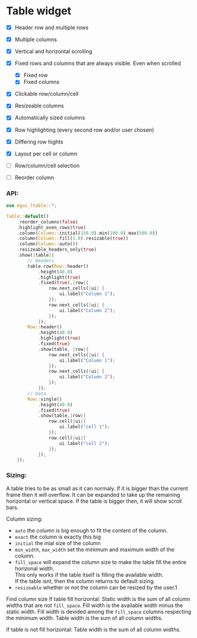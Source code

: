 # Table widget

- [x] Header row and multiple rows
- [x] Multiple columns
- [x] Vertical and horizontal scrolling
- [x] Fixed rows and columns that are always visible. Even when scrolled
    - [x] Fixed row
    - [x] Fixed columns
- [x] Clickable row/column/cell
- [x] Resizeable columns
- [x] Automatically sized columns
- [x] Row highlighting (every second row and/or user chosen)
- [x] Differing row hights
- [x] Layout per cell or column
- [ ] Row/column/cell selection
- [ ] Reorder column


### API:
```rs
use egui_ltable::*;

Table::default()
    .reorder_columns(false)
    .highlight_even_rows(true)
    .column(Column::initial(150.0).min(100.0).max(500.0))
    .column(Column::fill(1.0).resizable(true))
    .column(Column::auto())
    .resizeable_headers_only(true)
    .show(|table|{
        // Headers
        table.row(Row::header()
            .height(40.0)
            .highlight(true)
            .fixed(true),|row|{
                row.next_cells(|ui| {
                    ui.label("Column 1");
                });
                row.next_cells(|ui| {
                    ui.label("Column 2");
                });
            });
        Row::header()
            .height(40.0)
            .highlight(true)
            .fixed(true)
            .show(table, |row|{
                row.next_cells(|ui| {
                    ui.label("Column 1");
                });
                row.next_cells(|ui| {
                    ui.label("Column 2");
                });
            });
        // Data
        Row::single()
            .height(40.0)
            .fixed(true)
            .show(table,|row|{
                row.cell(|ui|{
                    ui.label("cell 1");
                });
                row.cell(|ui|{
                    ui.label("cell 2");
                });
            });
    });
```

### Sizing:
A table tries to be as small as it can normaly. If it is bigger than the current frame then it will overflow.
It can be expanded to take up the remaining horizontal or vertical space.
If the table is bigger then, it will show scroll bars.

Column sizing:
- `auto` the column is big enough to fit the content of the column.
- `exact` the column is exactly this big
- `initial` the inial size of the column
- `min_width`, `max_width` set the minimum and maximum width of the column.
- `fill_space` will expand the column size to make the table fill the entire horizonal width.  
    This only works if the table itself is filling the available width.  
    If the table isnt, then the column returns to default sizing.  
- `resizeable` whether or not the column can be resized by the user.1

Find column size
If table fill horizontal:
Static width is the sum of all column widths that are not `fill_space`.
Fill width is the available width minus the static width.
Fill width is devided among the `fill_space` columns respecting the minimum width.
Table width is the sum of all column widths.

If table is not fill horizontal:
Table width is the sum of all column widths.



